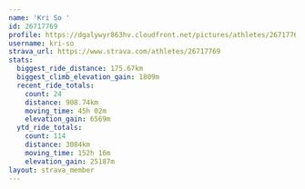 ```yaml
---
name: 'Kri So '
id: 26717769
profile: https://dgalywyr863hv.cloudfront.net/pictures/athletes/26717769/7761026/14/large.jpg
username: kri-so
strava_url: https://www.strava.com/athletes/26717769
stats:
  biggest_ride_distance: 175.67km
  biggest_climb_elevation_gain: 1809m
  recent_ride_totals:
    count: 24
    distance: 908.74km
    moving_time: 45h 02m
    elevation_gain: 6569m
  ytd_ride_totals:
    count: 114
    distance: 3084km
    moving_time: 152h 16m
    elevation_gain: 25187m
layout: strava_member
--- 
```

